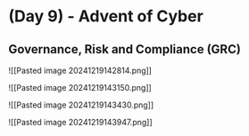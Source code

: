 # (Day 9) - Advent of Cyber

## Governance, Risk and Compliance (GRC)

![[Pasted image 20241219142814.png]]

![[Pasted image 20241219143150.png]]

![[Pasted image 20241219143430.png]]

![[Pasted image 20241219143947.png]]
